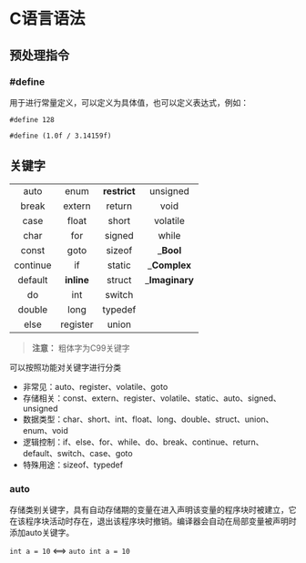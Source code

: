 # C语言语法

## 预处理指令

### #define
用于进行常量定义，可以定义为具体值，也可以定义表达式，例如： 

`#define 128`

`#define (1.0f / 3.14159f)`


## 关键字

|          |            |              |                |
| :------: | :--------: | :----------: | :------------: |
|   auto   |    enum    | __restrict__ |    unsigned    |
|  break   |   extern   |    return    |      void      |
|   case   |   float    |    short     |    volatile    |
|   char   |    for     |    signed    |     while      |
|  const   |    goto    |    sizeof    |   ___Bool__    |
| continue |     if     |    static    |  ___Complex__  |
| default  | __inline__ |    struct    | ___Imaginary__ |
|    do    |    int     |    switch    |
|  double  |    long    |   typedef    |
|   else   |  register  |    union     |

>__注意：__ 粗体字为C99关键字

可以按照功能对关键字进行分类

- 非常见：auto、register、volatile、goto
- 存储相关：const、extern、register、volatile、static、auto、signed、unsigned
- 数据类型：char、short、int、float、long、double、struct、union、enum、void
- 逻辑控制：if、else、for、while、do、break、continue、return、default、switch、case、goto
- 特殊用途：sizeof、typedef

### auto
存储类别关键字，具有自动存储期的变量在进入声明该变量的程序块时被建立，它在该程序块活动时存在，退出该程序块时撤销。编译器会自动在局部变量被声明时添加auto关键字。

`int a = 10` <==> `auto int a = 10`
